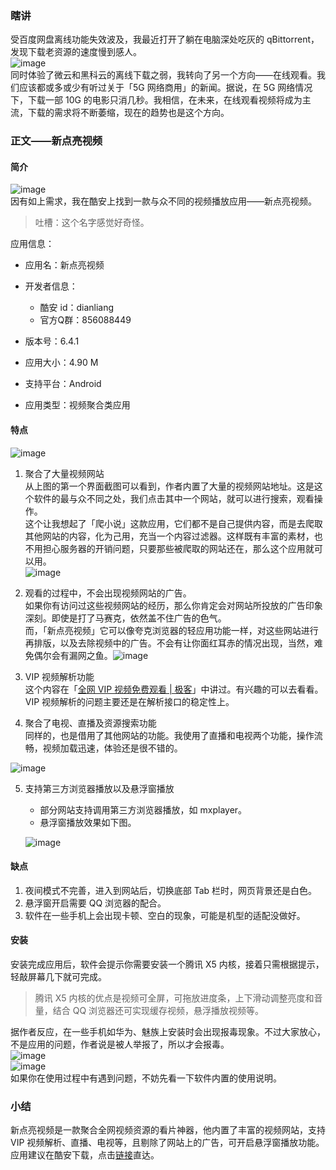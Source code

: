 ### 瞎讲

受百度网盘离线功能失效波及，我最近打开了躺在电脑深处吃灰的 qBittorrent，发现下载老资源的速度慢到感人。  
![image](https://cdn.jsdelivr.net/gh/joeyliu6/Blogger@master/static_files/iljw/img/large/006aVK2sgy1fy7kog5dbaj30q105oaa9.jpg)  
同时体验了微云和黑科云的离线下载之弱，我转向了另一个方向——在线观看。我们应该都或多或少有听过关于「5G 网络商用」的新闻。据说，在 5G 网络情况下，下载一部 10G 的电影只消几秒。我相信，在未来，在线观看视频将成为主流，下载的需求将不断萎缩，现在的趋势也是这个方向。  

### 正文——新点亮视频

#### 简介

![image](https://cdn.jsdelivr.net/gh/joeyliu6/Blogger@master/static_files/iljw/img/large/006aVK2sgy1fy7pkjr9xaj30u00daqm2.jpg)  
因有如上需求，我在酷安上找到一款与众不同的视频播放应用——新点亮视频。  

> 吐槽：这个名字感觉好奇怪。

应用信息：  

-   应用名：新点亮视频  
    
-   开发者信息：  
    -   酷安 id：dianliang
    -   官方Q群：856088449
-   版本号：6.4.1  
    
-   应用大小：4.90 M  
    
-   支持平台：Android  
    
-   应用类型：视频聚合类应用  
    

#### 特点

![image](https://cdn.jsdelivr.net/gh/joeyliu6/Blogger@master/static_files/iljw/img/large/006aVK2sgy1fy7q8utz64j30p00gogpu.jpg)  

1.  聚合了大量视频网站  
    从上图的第一个界面截图可以看到，作者内置了大量的视频网站地址。这是这个软件的最与众不同之处，我们点击其中一个网站，就可以进行搜索，观看操作。  
    这个让我想起了「爬小说」这款应用，它们都不是自己提供内容，而是去爬取其他网站的内容，化为己用，充当一个内容过滤器。这样既有丰富的素材，也不用担心服务器的开销问题，只要那些被爬取的网站还在，那么这个应用就可以用。  
    ![image](https://cdn.jsdelivr.net/gh/joeyliu6/Blogger@master/static_files/iljw/img/large/006aVK2sgy1fy7rvhmb1tg30600au7rb.gif)  
    

2.  观看的过程中，不会出现视频网站的广告。  
    如果你有访问过这些视频网站的经历，那么你肯定会对网站所投放的广告印象深刻。即使是打了马赛克，依然盖不住广告的色气。  
    而，「新点亮视频」它可以像夸克浏览器的轻应用功能一样，对这些网站进行再排版，以及去除视频中的广告。不会有让你面红耳赤的情况出现，当然，难免偶尔会有漏网之鱼。![image](https://cdn.jsdelivr.net/gh/joeyliu6/Blogger@master/static_files/iljw/img/large/006aVK2sgy1fy7s41x7t0j30p00goahm.jpg)  
    
3.  VIP 视频解析功能  
    这个内容在「[全网 VIP 视频免费观看 | 极客](http://mp.weixin.qq.com/s?__biz=MzAwMjg3MjM1Nw==&mid=2247483935&idx=1&sn=e43f5dc6aabf91777314ebff7914fb72&chksm=9ac28755adb50e436352b6db1a98e5cfad8b1fbf87897103034e41838ee56b524517564a289e&scene=21#wechat_redirect)」中讲过。有兴趣的可以去看看。VIP 视频解析的问题主要还是在解析接口的稳定性上。  
    
4.  聚合了电视、直播及资源搜索功能  
    同样的，也是借用了其他网站的功能。我使用了直播和电视两个功能，操作流畅，视频加载迅速，体验还是很不错的。  
    

![image](https://cdn.jsdelivr.net/gh/joeyliu6/Blogger@master/static_files/iljw/img/large/006aVK2sgy1fy7v4rcwbaj30p00go42y.jpg)  

5.  支持第三方浏览器播放以及悬浮窗播放  
    
    -   部分网站支持调用第三方浏览器播放，如 mxplayer。
    -   悬浮窗播放效果如下图。
    
    ![image](https://cdn.jsdelivr.net/gh/joeyliu6/Blogger@master/static_files/iljw/img/large/006aVK2sgy1fy8l1j4o8nj318b0zuacc.jpg)  
    

#### 缺点

1.  夜间模式不完善，进入到网站后，切换底部 Tab 栏时，网页背景还是白色。
2.  悬浮窗开启需要 QQ 浏览器的配合。
3.  软件在一些手机上会出现卡顿、空白的现象，可能是机型的适配没做好。

#### 安装

安装完成应用后，软件会提示你需要安装一个腾讯 X5 内核，接着只需根据提示，轻敲屏幕几下就可完成。  

> 腾讯 X5 内核的优点是视频可全屏，可拖放进度条，上下滑动调整亮度和音量，结合 QQ 浏览器还可实现缓存视频，悬浮播放视频等。

据作者反应，在一些手机如华为、魅族上安装时会出现报毒现象。不过大家放心，不是应用的问题，作者说是被人举报了，所以才会报毒。  
![image](https://cdn.jsdelivr.net/gh/joeyliu6/Blogger@master/static_files/iljw/img/large/006aVK2sgy1fy8nnljyosj30u00oztdj.jpg)  
![image](https://cdn.jsdelivr.net/gh/joeyliu6/Blogger@master/static_files/iljw/img/large/006aVK2sgy1fy8nb8aw54j30u00p4td3.jpg)  
如果你在使用过程中有遇到问题，不妨先看一下软件内置的使用说明。  

### 小结

新点亮视频是一款聚合全网视频资源的看片神器，他内置了丰富的视频网站，支持 VIP 视频解析、直播、电视等，且剔除了网站上的广告，可开启悬浮窗播放功能。  
应用建议在酷安下载，点击[链接](https://www.coolapk.com/apk/com.xindianliangshipin.player)直达。
<!--stackedit_data:
eyJwcm9wZXJ0aWVzIjoidGFnczog5paw54K55Lqu6KeG6aKRXG
5leGNlcnB0OiA+LVxuICDmlrDngrnkuq7op4bpopHogZrlkIjk
uoblpKfph4/op4bpopHnvZHnq5lcbiAg5LuO5LiK5Zu+55qE56
ys5LiA5Liq55WM6Z2i5oiq5Zu+5Y+v5Lul55yL5Yiw77yM5L2c
6ICF5YaF572u5LqG5aSn6YeP55qE6KeG6aKR572R56uZ5Zyw5Z
2A44CC6L+Z5piv6L+Z5Liq6L2v5Lu255qE5pyA5LiO5LyX5LiN
5ZCM5LmL5aSE77yM5oiR5Lus54K55Ye75YW25Lit5LiA5Liq57
2R56uZ77yM5bCx5Y+v5Lul6L+b6KGM5pCc57Si77yM6KeC55yL
5pON5L2c44CCXG4gIOi/meS4quiuqeaIkeaDs+i1t+S6huOAjO
eIrOWwj+ivtOOAjei/measvuW6lOeUqO+8jOWug+S7rOmDveS4
jeaYr+iHquW3seaPkOS+m+WGheWuue+8jOiAjOaYr+WOu+eIrO
WPluWFtuS7lue9keermeeahOWGheWuue+8jOWMluS4uuW3seeU
qO+8jOWFheW9k+S4gOS4quWGheWuuei/h+a7pOWZqOOAgui/me
agt+aXouacieS4sOWvjOeahOe0oOadkO+8jOS5n+S4jeeUqOaL
heW/g+acjeWKoeWZqOeahOW8gOmUgOmXrumimO+8jOWPquimge
mCo+S6m+iiq+eIrOWPlueahOe9keermei/mOWcqO+8jOmCo+S5
iOi/meS4quW6lOeUqOWwseWPr+S7peeUqOOAglxuZGF0ZTogJz
IwMTgtMTItMTYnXG4iLCJoaXN0b3J5IjpbMTY3NjgzMjMyMF19

-->